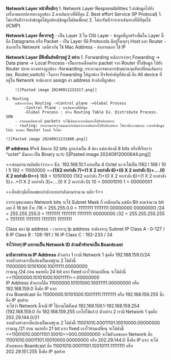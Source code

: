 **Network Layer หน้าที่หลักๆ**
	1. Network Layer Responsibilities
		1.ส่งข้อมูลไปยังเครื่องหมายปลายทางถูกต้อง
		2.หาเส้นทางที่ดีที่สุด
	2. Best effort Service (IP Protocal)
		1. ไม่การันตีว่าจะส่งข้อมูลได้ถูกต้อง(ข้อมูลไม่ผิดเพี้ยน)
		2. ไม่การันตีว่าจะหาเส้นทางที่ดีที่สุดได้ (ICMP)
  
**Network Layer ที่ควรจะรู้**
	- เป็น Layer 3 ใน OSI Layer 
	- ข้อมูลที่ถูกสร้างขึ้นใน Layer นี้ คือ Datagrams หรือ Packet
	- เป็น Layer ที่มี Protocols มีอยู่ในทุกๆ Host และ Router
	- ส่งภายใน Network วงเดียวกัน ใช้ Mac Address
	- ส่งภายนอก ใช้ IP
 
**Network Layer มีฟังชันส์หลักๆอยู่ 2 อย่าง**
	1. Forwarding 
		หลักการง่ายๆ Fowarding -> Data plane -> Local Process
		-เป็นการเคลื่อนย้าย packet จาก Router ที่ใส่ข้อมูล ไปยัง Router ปลาย ทางอย่างถูกต้อง
		-forwarding: กระบวนการของการข้ามผ่านจุดสับเปลี่ยนเส้นทาง (ex. Router,switch)
		-ในการ Fowarding ให้ถูกต้อง ปัจจัยสำคัญที่ต้องมี คือ All device ที่อยู่ใน Network จะต้องการ assign ค่า address อ้างอิงที่ถูกต้อง
		
		![[Pasted image 20240911231517.png]]
  
	2. Routing 
		หลักการง่ายๆ Routing ->Control plane ->Global Process
			-Control Plane : หาเส้นทางที่ดีที่สุด
			-Global Process : สร้าง Routing Table Ex. Distribute Process. SDN
		- กำหนดเส้นทางที่ packets จะใช้เดินทางจากต้นทางไปยังปลายทาง
		- routing: กระบวนการวางแผนการเดินทางจากต้นทางไปยังปลายทาง ให้เรานึกภาพแบบ เวลาส่งข้อมูลไปอ่ะ จะออก Router ไหนดี ไรงี้อ่ะ
		
	![[Pasted image 20240911231808.png]]

**IP address**
	IPv4 
		มีขนาด 32 bits ถูกแบ่งเป็น 4 ช่อง แต่ละช่องมี 8 bits หรือที่เรียกว่า “octet” นั่นเอง เป็น Binary นะจ้ะ
		![[Pasted image 20240912000644.png]]

==สอนคำนวนบิตดีกว่าาา==
	Ex. 192.168.10.1
	แบ่งเป็น 4 Octet นะจะได้เป็น l192 l  168  l 10 l 1l
	192 = 11000000  ==**(1X2 ยกกำลัง 7)+(1 X 2 ยกกำลัง 6)+(0 X 2 ยกกำลัง 5)+....(0 X 2 ยกกำลัง 0==)** 
	168 = 10101000  (1X2 ยกกำลัง 7)+(0 X 2 ยกกำลัง 6)+(1 X 2 ยกกำลัง 5)+..+(1 X 2 ยกกำลัง 3)+....(0 X 2 ยกกำลัง 0) 
	10 = 00001010
	1 = 00000001

==ก็หลักๆคือไอเลขยกกำลังจะยกกำลังตามจำนวน หลัก-1==

การระบุขนาดของ Network bits จะใช้ Subnet Mask ก็
	เหมือนกัน แต่นับ Bit ตามจำนวน bit เลย ก็ 16 bit ก็จะ 
		/16  = 255.255.0.0 = 11111111  11111111  00000000  00000000
		/24 = 255.255.255.0 = 11111111  11111111  11111111  00000000
		/32 = 255.255.255.255 = 11111111  11111111  11111111  11111111

Class ของ Ip address 
	- เวลาระบุ Ip address จะต้องระบุ Subnet
		IP Class A : 0-127 / 8
		IP Class B : 128-191 / 16
		IP Class C : 192-233 / 24

**จำไว้ง่ายๆ IP แรกจะเป็น Network ID ส่วนตัวท้ายจะเป็น Boardcast**

**มาถึงการคำนวน IP Address**
	ตัวอย่าง 1 เรามี Network 1 ชุดคือ  192.168.159.0/24  
		จากตัวอย่างเราก็แปลงเป็นเลขฐาน 2 ได้ดังนี้  
		11000000.10101000.10011111.00000000  
		เรามาดู /24 ก่อน หมายถึง 24 bit แรก fixed เอาไว้ห้ามเปลี่ยน จะได้ดังนี้  
		==11000000.10101000.10011111==.00000000  
		IP Address ตัวแรกก็คือ
		11000000.10101000.10011111.00000000 หรือ 192.168.159.0 ซึ่งคือ IP แรก  
		ส่วน Boardcast คือ 11000000.10101000.10011111.11111111 หรือ 192.168.159.255 ซึ่งคือ IP สุดท้าย  
		จะได้ว่า Network นี้จะมี IP ใช้งานได้ตั้งแต่ 192.168.159.1-192.168.159.254 (192.168.159.0 กับ 192.168.159.255 เอาไปใช้แล้ว)
	ตัวอย่าง 2 เรามี Network 1 ชุดคือ  202.29.144.0/21  
		จากตัวอย่างเราก็แปลงเป็นเลขฐาน 2 ได้ดังนี้
		11001010.00011101.10010000.00000000  
		เรามาดู /21 ก่อน หมายถึง 21 bit แรก fixed เอาไว้ห้ามเปลี่ยน จะได้ดังนี้
		==11001010.00011101.10010==000.00000000
		จะได้ตัวเลขบอก Network คือ 11001010.00011101.10010000.00000000 หรือ 202.29.144.0 ซึ่งคือ IP แรก
		จะได้ตัวเลขบอก Boardcast คือ 11001010.00011101.10010111.11111111 หรือ 202.29.151.255 ซึ่งคือ IP สุดท้าย
